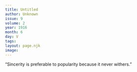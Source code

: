 ```yaml
---
title: Untitled
author: Unknown
issue: 9
volume: 2
year: 1916
month: 6
day: V
tags:
layout: page.njk
image:
---
```

“Sincerity is preferable to popularity because it never withers.”

